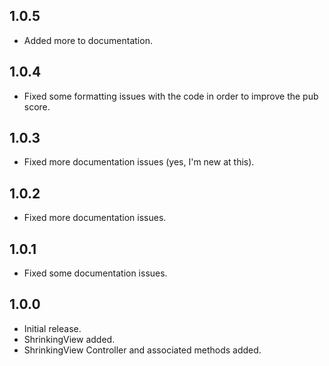 ## 1.0.5

- Added more to documentation.

## 1.0.4

- Fixed some formatting issues with the code in order to improve the pub score.

## 1.0.3

- Fixed more documentation issues (yes, I'm new at this).

## 1.0.2

- Fixed more documentation issues.

## 1.0.1

- Fixed some documentation issues.

## 1.0.0

- Initial release.
- ShrinkingView added.
- ShrinkingView Controller and associated methods added.
